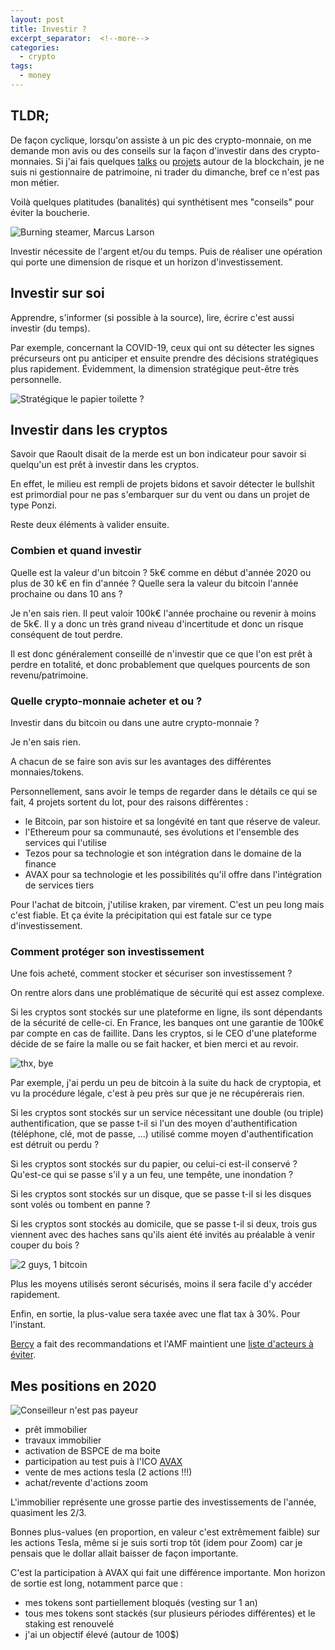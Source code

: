 ```yaml
---
layout: post
title: Investir ?
excerpt_separator:  <!--more-->
categories:
  - crypto
tags:
  - money
---
```

## TLDR;

De façon cyclique, lorsqu'on assiste à un pic des crypto-monnaie, on me demande mon avis ou des conseils sur la façon d'investir dans des crypto-monnaies.
Si j'ai fais quelques [talks](http://talk.datamq.com/blockchain/cryptomonnaies-et-blockchain-for-biz-fun-and-profits/) ou [projets](https://www.zerochlordecone.com/) autour de la blockchain, je ne suis ni gestionnaire de patrimoine, ni trader du dimanche, bref ce n'est pas mon métier.

Voilà quelques platitudes (banalités) qui synthétisent mes "conseils" pour éviter la boucherie.

![Burning steamer, Marcus Larson](/images/captain-obvious.png)

<!--more-->

Investir nécessite de l'argent et/ou du temps.
Puis de réaliser une opération qui porte une dimension de risque et un horizon d'investissement.

## Investir sur soi
Apprendre, s'informer (si possible à la source), lire, écrire c'est aussi investir (du temps).

Par exemple, concernant la COVID-19, ceux qui ont su détecter les signes précurseurs ont pu anticiper et ensuite prendre des décisions stratégiques plus rapidement.
Évidemment, la dimension stratégique peut-être très personnelle.

![Stratégique le papier toilette ?](/images/the-toilet-paper-battle.jpg)


## Investir dans les cryptos

Savoir que Raoult disait de la merde est un bon indicateur pour savoir si quelqu'un est prêt à investir dans les cryptos.

En effet, le milieu est rempli de projets bidons et savoir détecter le bullshit est primordial pour ne pas s'embarquer sur du vent ou dans un projet de type Ponzi.

Reste deux éléments à valider ensuite.

### Combien et quand investir

Quelle est la valeur d'un bitcoin ?
5k€ comme en début d'année 2020 ou plus de 30 k€ en fin d'année ?
Quelle sera la valeur du bitcoin l'année prochaine ou dans 10 ans ?

Je n'en sais rien. Il peut valoir 100k€ l'année prochaine ou revenir à moins de 5k€.
Il y a donc un très grand niveau d'incertitude et donc un risque conséquent de tout perdre.

Il est donc généralement conseillé de n'investir que ce que l'on est prêt à perdre en totalité, et donc probablement que quelques pourcents de son revenu/patrimoine.

### Quelle crypto-monnaie acheter et ou ?

Investir dans du bitcoin ou dans une autre crypto-monnaie ?

Je n'en sais rien.

A chacun de se faire son avis sur les avantages des différentes monnaies/tokens.

Personnellement, sans avoir le temps de regarder dans le détails ce qui se fait, 4 projets sortent du lot, pour des raisons différentes :
- le Bitcoin, par son histoire et sa longévité en tant que réserve de valeur.
- l'Ethereum pour sa communauté, ses évolutions et l'ensemble des services qui l'utilise
- Tezos pour sa technologie et son intégration dans le domaine de la finance
- AVAX pour sa technologie et les possibilités qu'il offre dans l'intégration de services tiers

Pour l'achat de bitcoin, j'utilise kraken, par virement. C'est un peu long mais c'est fiable. Et ça évite la précipitation qui est fatale sur ce type d'investissement.

### Comment protéger son investissement

Une fois acheté, comment stocker et sécuriser son investissement ?

On rentre alors dans une problématique de sécurité qui est assez complexe.

Si les cryptos sont stockés sur une plateforme en ligne, ils sont dépendants de la sécurité de celle-ci.
En France, les banques ont une garantie de 100k€ par compte en cas de faillite. Dans les cryptos, si le CEO d'une plateforme décide de se faire la malle ou se fait hacker, et bien merci et au revoir.

![thx, bye](/images/thx-bye-giscard.jpg)

Par exemple, j'ai perdu un peu de bitcoin à la suite du hack de cryptopia, et vu la procédure légale, c'est à peu près sur que je ne récupérerais rien.

Si les cryptos sont stockés sur un service nécessitant une double (ou triple) authentification, que se passe t-il si l'un des moyen d'authentification (téléphone, clé, mot de passe, ...) utilisé comme moyen d'authentification est détruit ou perdu ?

Si les cryptos sont stockés sur du papier, ou celui-ci est-il conservé ? Qu'est-ce qui se passe s'il y a un feu, une tempête, une inondation ?

Si les cryptos sont stockés sur un disque, que se passe t-il si les disques sont volés ou tombent en panne ?

Si les cryptos sont stockés au domicile, que se passe t-il si deux, trois gus viennent avec des haches sans qu'ils aient été invités au préalable à venir couper du bois ?

![2 guys, 1 bitcoin](/images/bitcoin-attack-crypto-nerd-vs-reality.png)

Plus les moyens utilisés seront sécurisés, moins il sera facile d'y accéder rapidement.

Enfin, en sortie, la plus-value sera taxée avec une flat tax à 30%. Pour l'instant.

[Bercy](https://www.economie.gouv.fr/particuliers/cryptomonnaies-cryptoactifs) a fait des recommandations et l'AMF maintient une [liste d'acteurs à éviter](https://www.amf-france.org/fr/espace-epargnants/proteger-son-epargne/listes-noires-et-mises-en-garde?page=0&conditions%5Bcategorie%5D=221).

## Mes positions en 2020

![Conseilleur n'est pas payeur](/images/put-your-money-where-your-mouth-is-bullshit.png)

- prêt immobilier
- travaux immobilier
- activation de BSPCE de ma boite
- participation au test puis à l'ICO [AVAX](https://www.avalabs.org/)
- vente de mes actions tesla (2 actions !!!)
- achat/revente d'actions zoom

L'immobilier représente une grosse partie des investissements de l'année, quasiment les 2/3.

Bonnes plus-values (en proportion, en valeur c'est  extrêmement faible) sur les actions Tesla, même si je suis sorti trop tôt (idem pour Zoom) car je pensais que le dollar allait baisser de façon importante.

C'est la participation à AVAX qui fait une différence importante. Mon horizon de sortie est long, notamment parce que :
- mes tokens sont partiellement bloqués (vesting sur 1 an)
- tous mes tokens sont stackés (sur plusieurs périodes différentes) et le staking est renouvelé
- j'ai un objectif élevé (autour de 100$)
